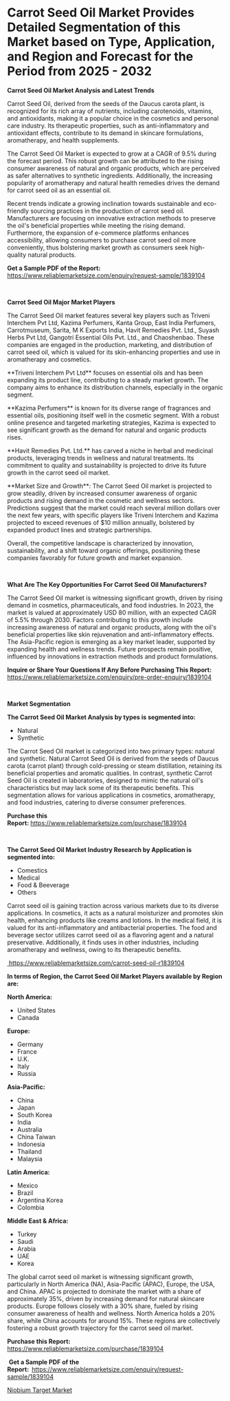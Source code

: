 <p><h1>Carrot Seed Oil Market Provides Detailed Segmentation of this Market based on Type, Application, and Region and Forecast for the Period from 2025 - 2032</h1></p><p><strong>Carrot Seed Oil Market Analysis and Latest Trends</strong></p>
<p><p>Carrot Seed Oil, derived from the seeds of the Daucus carota plant, is recognized for its rich array of nutrients, including carotenoids, vitamins, and antioxidants, making it a popular choice in the cosmetics and personal care industry. Its therapeutic properties, such as anti-inflammatory and antioxidant effects, contribute to its demand in skincare formulations, aromatherapy, and health supplements.</p><p>The Carrot Seed Oil Market is expected to grow at a CAGR of 9.5% during the forecast period. This robust growth can be attributed to the rising consumer awareness of natural and organic products, which are perceived as safer alternatives to synthetic ingredients. Additionally, the increasing popularity of aromatherapy and natural health remedies drives the demand for carrot seed oil as an essential oil.</p><p>Recent trends indicate a growing inclination towards sustainable and eco-friendly sourcing practices in the production of carrot seed oil. Manufacturers are focusing on innovative extraction methods to preserve the oil's beneficial properties while meeting the rising demand. Furthermore, the expansion of e-commerce platforms enhances accessibility, allowing consumers to purchase carrot seed oil more conveniently, thus bolstering market growth as consumers seek high-quality natural products.</p></p>
<p><strong>Get a Sample PDF of the Report:&nbsp;</strong> <a href="https://www.reliablemarketsize.com/enquiry/request-sample/1839104?utm_campaign=3254&utm_medium=2&utm_source=Github&utm_content=ia&utm_term=01042025&utm_id=carrot-seed-oil">https://www.reliablemarketsize.com/enquiry/request-sample/1839104</a></p>
<p>&nbsp;</p>
<p><strong>Carrot Seed Oil Major Market Players</strong></p>
<p><p>The Carrot Seed Oil market features several key players such as Triveni Interchem Pvt Ltd, Kazima Perfumers, Kanta Group, East India Perfumers, Carrotmuseum, Sarita, M K Exports India, Havit Remedies Pvt. Ltd., Suyash Herbs Pvt Ltd, Gangotri Essential Oils Pvt. Ltd., and Chaoshenbao. These companies are engaged in the production, marketing, and distribution of carrot seed oil, which is valued for its skin-enhancing properties and use in aromatherapy and cosmetics.</p><p>**Triveni Interchem Pvt Ltd** focuses on essential oils and has been expanding its product line, contributing to a steady market growth. The company aims to enhance its distribution channels, especially in the organic segment.</p><p>**Kazima Perfumers** is known for its diverse range of fragrances and essential oils, positioning itself well in the cosmetic segment. With a robust online presence and targeted marketing strategies, Kazima is expected to see significant growth as the demand for natural and organic products rises.</p><p>**Havit Remedies Pvt. Ltd.** has carved a niche in herbal and medicinal products, leveraging trends in wellness and natural treatments. Its commitment to quality and sustainability is projected to drive its future growth in the carrot seed oil market.</p><p>**Market Size and Growth**: The Carrot Seed Oil market is projected to grow steadily, driven by increased consumer awareness of organic products and rising demand in the cosmetic and wellness sectors. Predictions suggest that the market could reach several million dollars over the next few years, with specific players like Triveni Interchem and Kazima projected to exceed revenues of $10 million annually, bolstered by expanded product lines and strategic partnerships.</p><p>Overall, the competitive landscape is characterized by innovation, sustainability, and a shift toward organic offerings, positioning these companies favorably for future growth and market expansion.</p></p>
<p>&nbsp;</p>
<p><strong>What Are The Key Opportunities For Carrot Seed Oil Manufacturers?</strong></p>
<p><p>The Carrot Seed Oil market is witnessing significant growth, driven by rising demand in cosmetics, pharmaceuticals, and food industries. In 2023, the market is valued at approximately USD 80 million, with an expected CAGR of 5.5% through 2030. Factors contributing to this growth include increasing awareness of natural and organic products, along with the oil's beneficial properties like skin rejuvenation and anti-inflammatory effects. The Asia-Pacific region is emerging as a key market leader, supported by expanding health and wellness trends. Future prospects remain positive, influenced by innovations in extraction methods and product formulations.</p></p>
<p><strong>Inquire or Share Your Questions If Any Before Purchasing This Report:</strong> <a href="https://www.reliablemarketsize.com/enquiry/pre-order-enquiry/1839104?utm_campaign=3254&utm_medium=2&utm_source=Github&utm_content=ia&utm_term=01042025&utm_id=carrot-seed-oil">https://www.reliablemarketsize.com/enquiry/pre-order-enquiry/1839104</a></p>
<p>&nbsp;</p>
<p><strong>Market Segmentation</strong></p>
<p><strong>The Carrot Seed Oil Market Analysis by types is segmented into:</strong></p>
<p><ul><li>Natural</li><li>Synthetic</li></ul></p>
<p><p>The Carrot Seed Oil market is categorized into two primary types: natural and synthetic. Natural Carrot Seed Oil is derived from the seeds of Daucus carota (carrot plant) through cold-pressing or steam distillation, retaining its beneficial properties and aromatic qualities. In contrast, synthetic Carrot Seed Oil is created in laboratories, designed to mimic the natural oil's characteristics but may lack some of its therapeutic benefits. This segmentation allows for various applications in cosmetics, aromatherapy, and food industries, catering to diverse consumer preferences.</p></p>
<p><strong>Purchase this Report:&nbsp;</strong><a href="https://www.reliablemarketsize.com/purchase/1839104?utm_campaign=3254&utm_medium=2&utm_source=Github&utm_content=ia&utm_term=01042025&utm_id=carrot-seed-oil">https://www.reliablemarketsize.com/purchase/1839104</a></p>
<p>&nbsp;</p>
<p><strong>The Carrot Seed Oil Market Industry Research by Application is segmented into:</strong></p>
<p><ul><li>Comestics</li><li>Medical</li><li>Food & Beeverage</li><li>Others</li></ul></p>
<p><p>Carrot seed oil is gaining traction across various markets due to its diverse applications. In cosmetics, it acts as a natural moisturizer and promotes skin health, enhancing products like creams and lotions. In the medical field, it is valued for its anti-inflammatory and antibacterial properties. The food and beverage sector utilizes carrot seed oil as a flavoring agent and a natural preservative. Additionally, it finds uses in other industries, including aromatherapy and wellness, owing to its therapeutic benefits.</p></p>
<p><a href="https://www.reliablemarketsize.com/carrot-seed-oil-r1839104?utm_campaign=3254&utm_medium=2&utm_source=Github&utm_content=ia&utm_term=01042025&utm_id=carrot-seed-oil">&nbsp;https://www.reliablemarketsize.com/carrot-seed-oil-r1839104</a></p>
<p><strong>In terms of Region, the Carrot Seed Oil Market Players available by Region are:</strong></p>
<p>
    <p> <strong> North America: </strong>
        <ul>
            <li>United States</li>
            <li>Canada</li>
        </ul>
        </p> 
    <p> <strong> Europe: </strong>
        <ul>
            <li>Germany</li>
            <li>France</li>
            <li>U.K.</li>
            <li>Italy</li>
            <li>Russia</li>
        </ul>
        </p> 
    <p> <strong> Asia-Pacific: </strong>
        <ul>
            <li>China</li>
            <li>Japan</li>
            <li>South Korea</li>
            <li>India</li>
            <li>Australia</li>
            <li>China Taiwan</li>
            <li>Indonesia</li>
            <li>Thailand</li>
            <li>Malaysia</li>
        </ul>
        </p> 
    <p> <strong> Latin America: </strong>
        <ul>
            <li>Mexico</li>
            <li>Brazil</li>
            <li>Argentina Korea</li>
            <li>Colombia</li>
        </ul>
        </p> 
    <p> <strong> Middle East & Africa: </strong>
        <ul>
            <li>Turkey</li>
            <li>Saudi</li>
            <li>Arabia</li>
            <li>UAE</li>
            <li>Korea</li>
        </ul>
    </p>
    </p>
<p><p>The global carrot seed oil market is witnessing significant growth, particularly in North America (NA), Asia-Pacific (APAC), Europe, the USA, and China. APAC is projected to dominate the market with a share of approximately 35%, driven by increasing demand for natural skincare products. Europe follows closely with a 30% share, fueled by rising consumer awareness of health and wellness. North America holds a 20% share, while China accounts for around 15%. These regions are collectively fostering a robust growth trajectory for the carrot seed oil market.</p></p>
<p><strong>Purchase this Report: </strong><a href="https://www.reliablemarketsize.com/purchase/1839104?utm_campaign=3254&utm_medium=2&utm_source=Github&utm_content=ia&utm_term=01042025&utm_id=carrot-seed-oil">https://www.reliablemarketsize.com/purchase/1839104</a></p>
<p>&nbsp;<strong>Get a Sample PDF of the Report:&nbsp;&nbsp;</strong><a href="https://www.reliablemarketsize.com/enquiry/request-sample/1839104?utm_campaign=3254&utm_medium=2&utm_source=Github&utm_content=ia&utm_term=01042025&utm_id=carrot-seed-oil">https://www.reliablemarketsize.com/enquiry/request-sample/1839104</a></p>
<p><strong></strong></p>
<p><p><a href="https://github.com/shirlantosx7/Market-Research-Report-List-1/blob/main/niobium-target-market.md?utm_campaign=3254&utm_medium=2&utm_source=Github&utm_content=ia&utm_term=01042025&utm_id=carrot-seed-oil">Niobium Target Market</a></p></p>